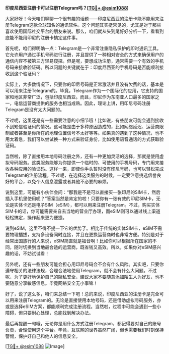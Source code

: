 **印度尼西亚注册卡可以注册Telegram吗？[[TG💪+ @esim1088](https://t.me/s/esim1088)]**

大家好呀！今天咱们聊聊一个很有趣的话题——印度尼西亚的注册卡能不能用来注册Telegram这款全球知名的通讯软件。这个问题其实挺常见的，尤其是对于那些喜欢使用国际社交平台的朋友来说。那么，咱们就从头到尾好好分析一下，看看到底能不能用印尼的注册卡搞定这件事。

首先呢，咱们得明确一点：Telegram是一个非常注重隐私保护的即时通讯工具。它允许用户通过手机号码进行注册，并且提供了一种相对安全的方式来确保用户的通信内容不被第三方轻易窥探。但是呢，要想成功注册，通常需要一个有效的手机号码来接收验证码。所以问题的关键就在于：印度尼西亚的手机号码是否能顺利接收到这个验证码？

实际上，大多数情况下，只要你的印尼号码是正常激活并且没有欠费的话，基本是可以用来注册Telegram的。毕竟，Telegram作为一个国际化的应用，它支持的国家和地区非常广泛，包括印度尼西亚。而且，印尼作为东南亚人口最多的国家之一，电信运营商提供的服务也相当成熟。因此，理论上讲，用印尼号码注册Telegram是没有太大问题的。

不过呢，这里还是有一些需要注意的小细节哦！比如说，有些朋友可能会遇到接收不到短信验证码的情况。这可能是由于多种原因造成的，比如网络延迟、运营商限制或者甚至是你所在的地理位置信号不太好等等。如果真的遇到了这种情况，也不用太着急，我们可以尝试换一种方式来验证身份，比如使用语音通话的方式获取验证码。

当然啦，除了直接用本地号码注册之外，还有一种更加灵活的选择，那就是使用虚拟号码服务。这类服务能够为你提供一个临时的、可使用的手机号码，专门用来接收各种应用的验证码。这样一来，即使你手头暂时没有印尼号码，也可以轻松完成Telegram的注册流程。不过呢，在选择这类服务的时候，一定要注意挑选信誉良好的平台，以免个人信息泄露或者其他不必要的麻烦。

说到这里，可能有小伙伴会问：“那我是不是可以直接买一张印尼的SIM卡，然后插入手机里使用呢？”答案当然是肯定的啦！只要你有一张有效的印尼SIM卡，无论是实体卡还是电子SIM（eSIM），都可以用来注册Telegram。不过，购买实体SIM卡的话，你可能需要亲自去当地的营业厅办理，而eSIM则可以通过线上渠道轻松搞定，操作起来更为便捷。

说到eSIM，这里不得不提一下它的优势了。相比于传统的实体SIM卡，eSIM不需要物理插拔，支持多设备同时连接，并且在更换运营商时也非常方便。特别是对于经常出国旅行的人来说，eSIM简直就是福音啊！比如你可以根据所在国家的不同，随时切换到当地最合适的运营商，既省钱又高效。所以，如果你对eSIM感兴趣的话，不妨试试看！

另外呢，还有一些朋友可能会担心用印尼号码会不会有什么风险。其实吧，只要你遵守相关的法律法规，合理合法地使用Telegram，就不会有什么大问题。不过呢，为了更好地保护自己的隐私安全，建议大家不要随意添加陌生人为好友，也不要随意分享敏感信息。毕竟网络安全无小事嘛！

好了，说了这么多，咱们来总结一下吧！总的来说，印度尼西亚的注册卡是完全可以用来注册Telegram的。无论是直接使用本地号码，还是借助虚拟号码服务，亦或是选择eSIM方案，都能顺利完成注册流程。当然啦，过程中可能会遇到一些小障碍，但只要耐心处理，总能找到解决办法。

最后再提醒一句哦，无论你是用什么方式注册Telegram，都记得要对自己的账号负责，合理使用这个平台。毕竟，互联网的世界虽然广阔，但也需要我们时刻保持警惕，保护好自己和他人的信息安全。

[[TG💪+ @esim1088](https://t.me/s/esim1088) ![Image](https://i.postimg.cc/4NQfJmqS/Snipaste-2025-05-13-00-14-12.png)]